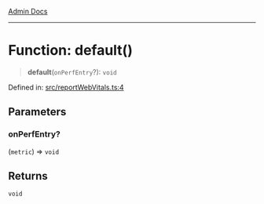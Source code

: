 [Admin Docs](/)

***

# Function: default()

> **default**(`onPerfEntry`?): `void`

Defined in: [src/reportWebVitals.ts:4](https://github.com/syedali237/talawa-admin/blob/dd4a08e622d0fa38bcf9758a530e8cdf917dbac8/src/reportWebVitals.ts#L4)

## Parameters

### onPerfEntry?

(`metric`) => `void`

## Returns

`void`

